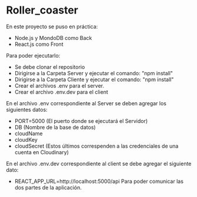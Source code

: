 # Roller_coaster

En este proyecto se puso en práctica:

- Node.js y MondoDB como Back
- React.js como Front

Para poder ejecutarlo:

- Se debe clonar el repositorio
- Dirigirse a la Carpeta Server y ejecutar el comando: "npm install"
- Dirigirse a la Carpeta Cliente y ejecutar el comando: "npm install"
- Crear el archivos .env para el server.
- Crear el archivo .env.dev para el client

En el archivo .env correspondiente al Server se deben agregar los siguientes datos:

- PORT=5000 (El puerto donde se ejecutará el Servidor)
- DB (Nombre de la base de datos)
- cloudName
- cloudKey
- cloudSecret
  (Estos últimos correspenden a las credenciales de una cuenta en Cloudinary)

En el archivo .env.dev correspondiente al client se debe agregar el siguiente dato:

- REACT_APP_URL=http://localhost:5000/api
  Para poder comunicar las dos partes de la aplicación.
